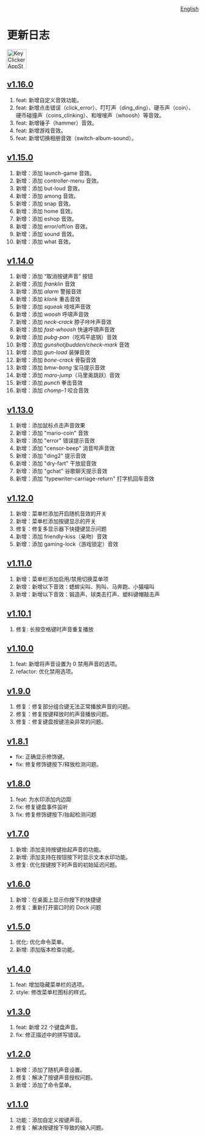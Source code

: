 <p align="right">
  <a href="./CHANGELOG.md">English</a>
</p>
<!--rehype:style=float: right; bottom: -36px; position: relative;-->

更新日志
===

<a target="_blank" href="https://apps.apple.com/app/key-clicker/6740425504" title="KeyClicker for macOS">
    <img alt="KeyClicker AppStore" src="https://jaywcjlove.github.io/sb/download/macos.svg" height="51">
</a>

## [v1.16.0](https://github.com/jaywcjlove/key-clicker/releases/tag/v1.16.0)

1. feat: 新增自定义音效功能。
2. feat: 新增点击错误（click_error）、叮叮声（ding_ding）、硬币声（coin）、硬币碰撞声（coins_clinking）、和嗖嗖声（whoosh）等音效。
3. feat: 新增锤子（hammer）音效。
4. feat: 新增游戏音效。
5. feat: 新增切换相册音效（switch-album-sound）。

## [v1.15.0](https://github.com/jaywcjlove/key-clicker/releases/tag/v1.15.0)

1. 新增：添加 launch-game 音效。
2. 新增：添加 controller-menu 音效。
3. 新增：添加 but-loud 音效。
4. 新增：添加 among 音效。
5. 新增：添加 snap 音效。
6. 新增：添加 home 音效。
7. 新增：添加 eshop 音效。
8. 新增：添加 error/off/on 音效。
9. 新增：添加 sound 音效。
10. 新增：添加 what 音效。

## [v1.14.0](https://github.com/jaywcjlove/key-clicker/releases/tag/v1.14.0)

1. 新增：添加 “取消按键声音” 按钮
2. 新增：添加 *franklin* 音效
3. 新增：添加 *alarm* 警报音效
4. 新增：添加 *klonk* 重击音效
5. 新增：添加 *squeak* 吱吱声音效
6. 新增：添加 *woosh* 呼啸声音效
7. 新增：添加 *neck-crack* 脖子咔咔声音效
8. 新增：添加 *fast-whoosh* 快速呼啸声音效
9. 新增：添加 *pubg-pan*（吃鸡平底锅）音效
10. 新增：添加 *gunshotjbudden/check-mark* 音效
11. 新增：添加 *gun-load* 装弹音效
12. 新增：添加 *bone-crack* 骨裂音效
13. 新增：添加 *bmw-bong* 宝马提示音效
14. 新增：添加 *maro-jump*（马里奥跳跃）音效
15. 新增：添加 *punch* 拳击音效
16. 新增：添加 *chomp-1* 咬合音效

## [v1.13.0](https://github.com/jaywcjlove/key-clicker/releases/tag/v1.13.0)

1. 新增：添加鼠标点击声音效果
2. 新增：添加 "mario-coin" 音效
3. 新增：添加 "error" 错误提示音效
4. 新增：添加 "censor-beep" 消音哔声音效
5. 新增：添加 "ding2" 提示音效
6. 新增：添加 "dry-fart" 干放屁音效
7. 新增：添加 "gchat" 谷歌聊天提示音效
8. 新增：添加 "typewriter-carriage-return" 打字机回车音效

## [v1.12.0](https://github.com/jaywcjlove/key-clicker/releases/tag/v1.12.0)

1. 新增：菜单栏添加开启随机音效的开关
2. 新增：菜单栏添加按键显示的开关
3. 修复：修复多显示器下快捷键显示问题
4. 新增：添加 friendly-kiss（亲吻）音效
5. 新增：添加 gaming-lock（游戏锁定）音效

## [v1.11.0](https://github.com/jaywcjlove/key-clicker/releases/tag/v1.11.0)

1. 新增：菜单栏添加启用/禁用切换菜单项
2. 新增：新增以下音效：蟋蟀尖叫、狗叫、马奔跑、小猫喵叫
3. 新增：新增以下音效：锻造声、球类击打声、塑料键帽敲击声

## [v1.10.1](https://github.com/jaywcjlove/key-clicker/releases/tag/v1.10.1)

1. 修复: 长按空格键时声音重复播放

## [v1.10.0](https://github.com/jaywcjlove/key-clicker/releases/tag/v1.10.0)

1. feat: 新增将声音设置为 0 禁用声音的选项。
2. refactor: 优化禁用选项。

## [v1.9.0](https://github.com/jaywcjlove/key-clicker/releases/tag/v1.9.0)

1. 修复：修复部分组合键无法正常播放声音的问题。
2. 修复：修复按键释放时的声音播放问题。
3. 修复：修复键盘按键渲染异常的问题。

## [v1.8.1](https://github.com/jaywcjlove/key-clicker/releases/tag/v1.8.1)

- fix: 正确显示修饰键。
- fix: 修复修饰键按下/释放检测问题。

## [v1.8.0](https://github.com/jaywcjlove/key-clicker/releases/tag/v1.8.0)

1. feat: 为水印添加内边距
2. fix: 修复键盘事件监听
3. fix: 修复修饰键按下/抬起检测问题

## [v1.7.0](https://github.com/jaywcjlove/key-clicker/releases/tag/v1.7.0)

1. 新增: 添加支持按键抬起声音的功能。
2. 新增: 添加支持在按钮按下时显示文本水印功能。
3. 修复: 优化按键按下时声音的初始延迟问题。

## [v1.6.0](https://github.com/jaywcjlove/key-clicker/releases/tag/v1.6.0)

1. 新增：在桌面上显示你按下的快捷键  
2. 修复：重新打开窗口时的 Dock 问题

## [v1.5.0](https://github.com/jaywcjlove/key-clicker/releases/tag/v1.5.0)

1. 优化: 优化命令菜单。
2. 新增: 添加版本检查功能。

## [v1.4.0](https://github.com/jaywcjlove/key-clicker/releases/tag/v1.4.0)

1. feat: 增加隐藏菜单栏的选项。
2. style: 修改菜单栏图标的样式。

## [v1.3.0](https://github.com/jaywcjlove/key-clicker/releases/tag/v1.3.0)

1. feat: 新增 22 个键盘声音。
2. fix: 修正描述中的拼写错误。

## [v1.2.0](https://github.com/jaywcjlove/key-clicker/releases/tag/v1.2.0)

1. 新增：添加了随机声音设置。
2. 修复：解决了按键声音授权问题。
3. 新增：添加了命令菜单。

## [v1.1.0](https://github.com/jaywcjlove/key-clicker/releases/tag/v1.1.0)

1. 功能：添加自定义按键声音。
2. 修复：解决按键按下导致的输入问题。

